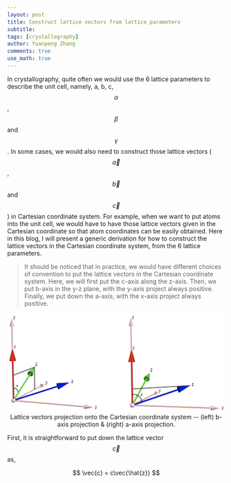 ```yaml
---
layout: post
title: Construct lattice vectors from lattice parameters
subtitle:
tags: [crystallography]
author: Yuanpeng Zhang
comments: true
use_math: true
---
```


In crystallography, quite often we would use the 6 lattice parameters to describe the unit cell, namely, a, b, c, $$\alpha$$,
$$\beta$$ and $$\gamma$$. In some cases, we would also need to construct those lattice vectors ($$\vec{a}$$, $$\vec{b}$$ and $$\vec{c}$$) in Cartesian coordinate system. For example, when we want to put atoms into the unit cell, we would have to have those lattice vectors given in the Cartesian coordinate so that atom coordinates can be easily obtained. Here in this blog, I will present a generic derivation for how to construct the lattice vectors in the Cartesian coordinate system, from the 6 lattice parameters.

   > It should be noticed that in practice, we would have different choices of convention to put the lattice vectors in the Cartesian coordinate system. Here, we will first put the c-axis along the z-axis. Then, we put b-axis in the y-z plane, with the y-axis project always positive. Finally, we put down the a-axis, with the x-axis project always positive.

<p align='center'>
<img src="/assets/img/posts/a_b_projection.png"
   style="border:none;"
   width="1000"
   alt="abproj"
   title="abproj" />
Lattice vectors projection onto the Cartesian coordinate system -- (left) b-axis projection & (right) a-axis projection.
</p>

First, it is straightforward to put down the lattice vector $$\vec{c}$$ as,

$$
\vec{c} = c\vec{\hat{z}}
$$